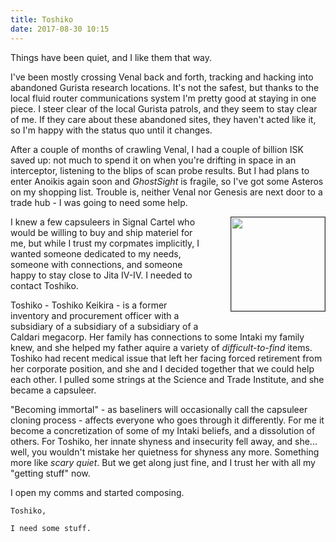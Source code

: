 ```yaml
---
title: Toshiko
date: 2017-08-30 10:15
---
```


Things have been quiet, and I like them that way.

I've been mostly crossing Venal back and forth, tracking and hacking into abandoned Gurista research locations. It's not the safest, but thanks to the local fluid router communications system I'm pretty good at staying in one piece. I steer clear of the local Gurista patrols, and they seem to stay clear of me. If they care about these abandoned sites, they haven't acted like it, so I'm happy with the status quo until it changes.


After a couple of months of crawling Venal, I had a couple of billion ISK saved up: not much to spend it on when you're drifting in space in an interceptor, listening to the blips of scan probe results. But I had plans to enter Anoikis again soon and *GhostSight* is fragile, so I've got some Asteros on my shopping list. Trouble is, neither Venal nor Genesis are next door to a trade hub - I was going to need some help.

<img src="https://i.imgur.com/XUmcgiz.png" style="width: 150px; float: right; margin: 0 0 30px 50px; border: 1px solid #333">

I knew a few capsuleers in Signal Cartel who would be willing to buy and ship materiel for me, but while I trust my corpmates implicitly, I wanted someone dedicated to my needs, someone with connections, and someone happy to stay close to Jita IV-IV. I needed to contact Toshiko.

Toshiko - Toshiko Keikira - is a former inventory and procurement officer with a subsidiary of a subsidiary of a subsidiary of a Caldari megacorp. Her family has connections to some Intaki my family knew, and she helped my father aquire a variety of *difficult-to-find* items. Toshiko had  recent medical issue that left her facing forced retirement from her corporate position, and she and I decided together that we could help each other. I pulled some strings at the Science and Trade Institute, and she became a capsuleer.

"Becoming immortal" - as baseliners will occasionally call the capsuleer cloning process - affects everyone who goes through it differently. For me it become a concretization of some of my Intaki beliefs, and a dissolution of others. For Toshiko, her innate shyness and insecurity fell away, and she... well, you wouldn't mistake her quietness for shyness any more. Something more like *scary quiet*. But we get along just fine, and I trust her with all my "getting stuff" now.

I open my comms and started composing.

```
Toshiko,

I need some stuff.
```